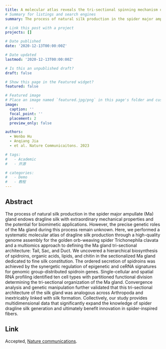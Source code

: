 ```yaml
---
title: A molecular atlas reveals the tri-sectional spinning mechanism of spider dragline silk
# Summary for listings and search engines
summary: The process of natural silk production in the spider major ampullate (Ma) gland endows dragline silk with extraordinary mechanical properties and the potential for biomimetic applications.

# Link this post with a project
projects: []

# Date published
date: '2020-12-13T00:00:00Z'

# Date updated
lastmod: '2020-12-13T00:00:00Z'

# Is this an unpublished draft?
draft: false

# Show this page in the Featured widget?
featured: false

# Featured image
# Place an image named `featured.jpg/png` in this page's folder and customize its options here.
image:
  caption: ''
  focal_point: ''
  placement: 2
  preview_only: false

authors:
  - Wenbo Hu
  - Anqiang Jia
  - et al. Nature Communicaitons. 2023

# tags:
#   - Academic
#   - 开源

# categories:
#   - Demo
#   - 教程
---
```


## Abstract

The process of natural silk production in the spider major ampullate (Ma) gland endows dragline silk with extraordinary mechanical properties and the potential for biomimetic applications. However, the precise genetic roles of the Ma gland during this process remain unknown. Here, we performed a systematic molecular atlas of dragline silk production through a high-quality genome assembly for the golden orb-weaving spider Trichonephila clavata and a multiomics approach to defining the Ma gland tri-sectional architecture: Tail, Sac, and Duct. We uncovered a hierarchical biosynthesis of spidroins, organic acids, lipids, and chitin in the sectionalized Ma gland dedicated to fine silk constitution. The ordered secretion of spidroins was achieved by the synergetic regulation of epigenetic and ceRNA signatures for genomic group-distributed spidroin genes. Single-cellular and spatial RNA profiling identified ten cell types with partitioned functional division determining the tri-sectional organization of the Ma gland. Convergence analysis and genetic manipulation further validated that this tri-sectional architecture of the silk gland was analogous across Arthropoda and inextricably linked with silk formation. Collectively, our study provides multidimensional data that significantly expand the knowledge of spider dragline silk generation and ultimately benefit innovation in spider-inspired fibers.


## Link

Accepted, [Nature communications](https://www.nature.com/ncomms/).
